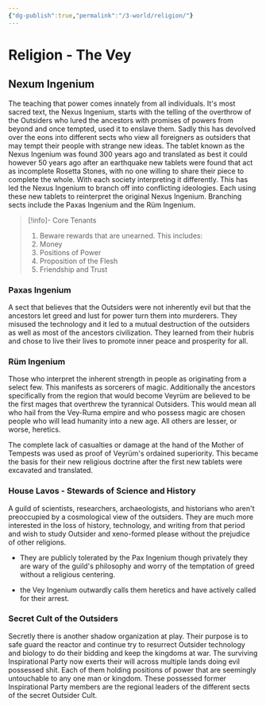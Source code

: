 ```yaml
---
{"dg-publish":true,"permalink":"/3-world/religion/"}
---
```


# Religion - The Vey

## Nexum Ingenium
The teaching that power comes innately from all individuals. It's most sacred text, the Nexus Ingenium, starts with the telling of the overthrow of the Outsiders who lured the ancestors with promises of powers from beyond and once tempted, used it to enslave them. Sadly this has devolved over the eons into different sects who view all foreigners as outsiders that may tempt their people with strange new ideas.
The tablet known as the Nexus Ingenium was found 300 years ago and translated as best it could however 50 years ago after an earthquake new tablets were found that act as incomplete Rosetta Stones, with no one willing to share their piece to complete the whole. With each society interpreting it differently. This has led the Nexus Ingenium to branch off into conflicting ideologies. Each using these new tablets to reinterpret the original Nexus Ingenium. Branching sects include the Paxas Ingenium and the Rüm Ingenium.

> [!info]- Core Tenants
> 1. Beware rewards that are unearned. This includes:
> 	1. Money
> 	2. Positions of Power
> 	3. Proposition of the Flesh
> 	4. Friendship and Trust


### Paxas Ingenium
A sect that believes that the Outsiders were not inherently evil but that the ancestors let greed and lust for power turn them into murderers. They misused the technology and it led to a mutual destruction of the outsiders as well as most of the ancestors civilization. They learned from their hubris and chose to live their lives to promote inner peace and prosperity for all.

### Rüm Ingenium
Those who interpret the inherent strength in people as originating from a select few. This manifests as sorcerers of magic. Additionally the ancestors specifically from the region that would become Veyrüm are believed to be the first mages that overthrew the tyrannical Outsiders. This would mean all who hail from the Vey-Ruma empire and who possess magic are chosen people who will lead humanity into a new age. All others are lesser, or worse, heretics.

The complete lack of casualties or damage at the hand of the Mother of Tempests was used as proof of Veyrüm's ordained superiority. This became the basis for their new religious doctrine after the first new tablets were excavated and translated.

### House Lavos - Stewards of Science and History
A guild of scientists, researchers, archaeologists, and historians who aren't preoccupied by a cosmological view of the outsiders. They are much more interested in the loss of history, technology, and writing from that period and wish to study Outsider and xeno-formed please without the prejudice of other religions. 
- They are publicly tolerated by the Pax Ingenium though privately they are wary of the guild's philosophy and worry of the temptation of greed without a religious centering.

- the Vey Ingenium outwardly calls them heretics and have actively called for their arrest.

### Secret Cult of the Outsiders

Secretly there is another shadow organization at play. Their purpose is to safe guard the reactor and continue try to resurrect Outsider technology and biology to do their bidding and keep the kingdoms at war. The surviving Inspirational Party now exerts their will across multiple lands doing evil possessed shit. Each of them holding positions of power that are seemingly untouchable to any one man or kingdom. These possessed former Inspirational Party members are the regional leaders of the different sects of the secret Outsider Cult.
